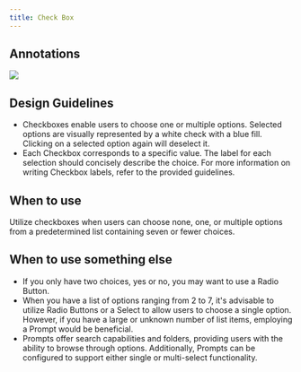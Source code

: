 ```yaml
---
title: Check Box
---
```

## Annotations 

![](/checkbox.svg)

## Design Guidelines

* Checkboxes enable users to choose one or multiple options. Selected options are visually represented by a white check with a blue fill. Clicking on a selected option again will deselect it.
* Each Checkbox corresponds to a specific value. The label for each selection should concisely describe the choice. For more information on writing Checkbox labels, refer to the provided guidelines.

## When to use

Utilize checkboxes when users can choose none, one, or multiple options from a predetermined list containing seven or fewer choices.

## When to use something else

* If you only have two choices, yes or no, you may want to use a Radio Button. 
* When you have a list of options ranging from 2 to 7, it's advisable to utilize Radio Buttons or a Select to allow users to choose a single option. However, if you have a large or unknown number of list items, employing a Prompt would be beneficial. 
* Prompts offer search capabilities and folders, providing users with the ability to browse through options. Additionally, Prompts can be configured to support either single or multi-select functionality.